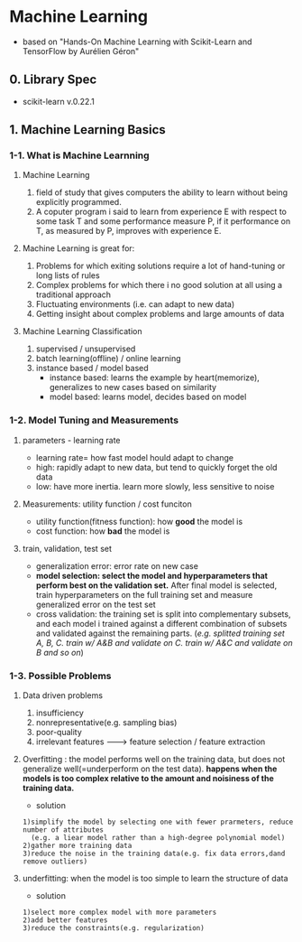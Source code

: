 # Machine Learning
- based on "Hands-On Machine Learning with Scikit-Learn and TensorFlow by Aurélien Géron"

## 0. Library Spec
- scikit-learn v.0.22.1
## 1. Machine Learning Basics
### 1-1. What is Machine Learnning
1. Machine Learning
    1. field of study that gives computers the ability to learn without being explicitly programmed.
    2. A coputer program i said to learn from experience E with respect to some task T and some performance measure P, if it performance on T, as measured by P, improves with experience E.

2. Machine Learning is great for:
    1. Problems for which exiting solutions require a lot of hand-tuning or long lists of rules
    2. Complex problems for which there i no good solution at all using a traditional approach 
    3. Fluctuating environments (i.e. can adapt to new data)
    4. Getting insight about complex problems and large amounts of data

3. Machine Learning Classification
    1. supervised / unsupervised
    2. batch learning(offline) / online learning
    3. instance based / model based
        - instance based: learns the example by heart(memorize), generalizes to new cases based on similarity  
        - model based: learns model, decides based on model  
  
### 1-2. Model Tuning and Measurements
1. parameters - learning rate
    - learning rate= how fast model hould adapt to change
    - high: rapidly adapt to new data, but tend to quickly forget the old data 
    - low: have more inertia. learn more slowly, less sensitive to noise

2. Measurements: utility function / cost funciton
    - utility function(fitness function): how **good** the model is
    - cost function: how **bad** the model is
    
3. train, validation, test set
    - generalization error: error rate on new case
    - **model selection: select the model and hyperparameters that perform best on the validation set.** After final model is selected, train hyperparameters on the full training set and measure generalized error on the test set
    - cross validation: the training set is split into complementary subsets, and each model i trained against a different combination of subsets and validated against the remaining parts. (_e.g. splitted training set A, B, C. train w/ A&B and validate on C. train w/ A&C and validate on B and so on_)

### 1-3. Possible Problems
1. Data driven problems
    1. insufficiency
    2. nonrepresentative(e.g. sampling bias)
    3. poor-quality
    4. irrelevant features ---> feature selection / feature extraction
 
2. Overfitting : the model performs well on the training data, but does not generalize well(=underperform on the test data). **happens when the models is too complex relative to the amount and noisiness of the training data.**
    - solution
    ```
    1)simplify the model by selecting one with fewer prarmeters, reduce number of attributes
      (e.g. a liear model rather than a high-degree polynomial model)
    2)gather more training data   
    3)reduce the noise in the training data(e.g. fix data errors,dand remove outliers)
    ```

3. underfitting: when the model is too simple to learn the structure of data
    - solution
    ```
    1)select more complex model with more parameters  
    2)add better features  
    3)reduce the constraints(e.g. regularization)
    ```  
						 
  

